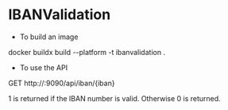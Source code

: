 # IBANValidation

- To build an image

docker buildx build --platform <platform> -t ibanvalidation .


- To use the API

GET http://<host>:9090/api/iban/{iban}
   
1 is returned if the IBAN number is valid. Otherwise 0 is returned.

